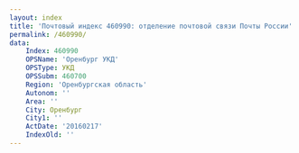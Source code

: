 ```yaml
---
layout: index
title: 'Почтовый индекс 460990: отделение почтовой связи Почты России'
permalink: /460990/
data:
    Index: 460990
    OPSName: 'Оренбург УКД'
    OPSType: УКД
    OPSSubm: 460700
    Region: 'Оренбургская область'
    Autonom: ''
    Area: ''
    City: Оренбург
    City1: ''
    ActDate: '20160217'
    IndexOld: ''
---
```


